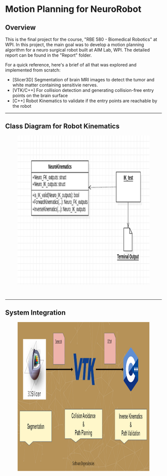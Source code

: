 # Motion Planning for NeuroRobot

## Overview
This is the final project for the course, "RBE 580 - Biomedical Robotics" at WPI. In this project, the main goal was to develop a motion planning algorithm for a neuro surgical robot built at AIM Lab, WPI. The detailed report can be found in the "Report" folder. 

For a quick reference, here's a brief of all that was explored and implemented from scratch:
- [Slicer3D] Segmentation of brain MRI images to detect the tumor and white matter containing sensitivie nerves.
- [VTK/C++] For collision detection and generating collision-free entry points on the brain surface
- [C++] Robot Kinematics to validate if the entry points are reachable by the robot

---
## Class Diagram for Robot Kinematics 
<figure>
    <img src="media/cd.png" height="480" width="896" />
</figure>
<br>


---
## System Integration
<figure>
    <img src="media/SI.png" height="480" width="896" />
</figure>

